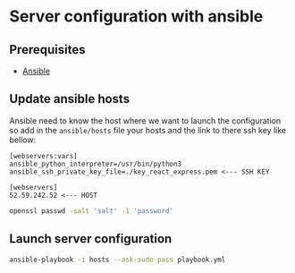 # Server configuration with ansible

## Prerequisites
- [Ansible](http://docs.ansible.com/ansible)

## Update ansible hosts
Ansible need to know the host where we want to launch the configuration so add
in the `ansible/hosts` file your hosts and the link to there ssh key like bellow:

    [webservers:vars]
    ansible_python_interpreter=/usr/bin/python3
    ansible_ssh_private_key_file=./key_react_express.pem <--- SSH KEY

    [webservers]
    52.59.242.52 <--- HOST

```bash
openssl passwd -salt 'salt' -1 'password'
```

## Launch server configuration
```bash
ansible-playbook -i hosts --ask-sudo-pass playbook.yml
```